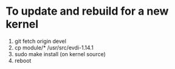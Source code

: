 # To update and rebuild for a new kernel

1) git fetch origin devel
2) cp module/* /usr/src/evdi-1.14.1
3) sudo make install (on kernel source)
4) reboot



